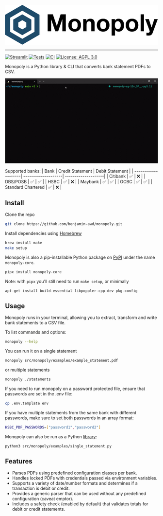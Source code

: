 ![](https://raw.githubusercontent.com/benjamin-awd/monopoly/main/docs/logo.svg)

-----------------
[![Streamlit](https://static.streamlit.io/badges/streamlit_badge_black_white.svg)](https://monopoly.streamlit.app)
[![Tests](https://github.com/benjamin-awd/monopoly/actions/workflows/tests.yaml/badge.svg?branch=main&event=push)](https://github.com/benjamin-awd/monopoly/actions/workflows/tests.yaml)
[![CI](https://github.com/benjamin-awd/monopoly/actions/workflows/ci.yaml/badge.svg?branch=main&event=push)](https://github.com/benjamin-awd/monopoly/actions/workflows/ci.yaml)
[![License: AGPL 3.0](https://img.shields.io/badge/License-AGPL%203.0-blue)](https://opensource.org/license/agpl-v3)

Monopoly is a Python library & CLI that converts bank statement PDFs to CSV.

![](https://raw.githubusercontent.com/benjamin-awd/monopoly/main/docs/monopoly.gif)

Supported banks:
| Bank                | Credit Statement    | Debit Statement     |
| --------------------| --------------------| --------------------|
| Citibank            | ✅                 | ❌                  |
| DBS/POSB            | ✅                 | ✅                  |
| HSBC                | ✅                 | ❌                  |
| Maybank             | ✅                 | ✅                  |
| OCBC                | ✅                 | ✅                  |
| Standard Chartered  | ✅                 | ❌                  |

## Install
Clone the repo
```bash
git clone https://github.com/benjamin-awd/monopoly.git
```

Install dependencies using [Homebrew](https://brew.sh/)
```bash
brew install make
make setup
```

Monopoly is also a pip-installable Python package on [PyPI](https://pypi.org/project/monopoly-core) under the name `monopoly-core`.
```sh
pipx install monopoly-core
```

Note: with `pipx` you'll still need to run `make setup`, or minimally
```sh
apt-get install build-essential libpoppler-cpp-dev pkg-config
```

## Usage
Monopoly runs in your terminal, allowing you to extract, transform and write bank statements to a CSV file.

To list commands and options:
```sh
monopoly --help
```

You can run it on a single statement
```sh
monopoly src/monopoly/examples/example_statement.pdf
```

or multiple statements
```sh
monopoly ./statements
```

If you need to run monopoly on a password protected file, ensure that passwords are set in the .env file:
```sh
cp .env.template env
```

If you have multiple statements from the same bank with different passwords, make sure to set both passwords in an array format:
```sh
HSBC_PDF_PASSWORDS=["password1","password2"]
```

Monopoly can also be run as a Python [library](src/monopoly/examples/single_statement.py):
```bash
python3 src/monopoly/examples/single_statement.py
```

## Features
- Parses PDFs using predefined configuration classes per bank.
- Handles locked PDFs with credentials passed via environment variables.
- Supports a variety of date/number formats and determines if a transaction is debit or credit.
- Provides a generic parser that can be used without any predefined configuration (caveat emptor).
- Includes a safety check (enabled by default) that validates totals for debit or credit statements.
